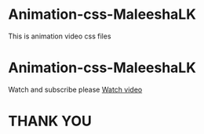 # Animation-css-MaleeshaLK
This is animation video css files


# Animation-css-MaleeshaLK

Watch and subscribe please
<a href="https://youtu.be/5FEtgjNrLcY">Watch video</a>
  
# THANK YOU
